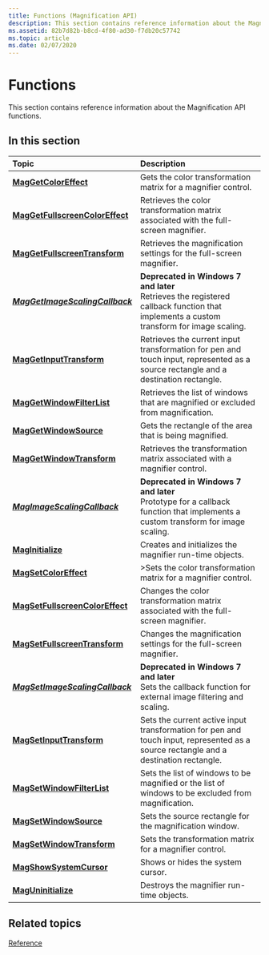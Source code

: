 ```yaml
---
title: Functions (Magnification API)
description: This section contains reference information about the Magnification API functions.
ms.assetid: 82b7d82b-b8cd-4f80-ad30-f7db20c57742
ms.topic: article
ms.date: 02/07/2020
---
```


# Functions

This section contains reference information about the Magnification API functions.

## In this section

| Topic | Description |
|:---|:---|
| [**MagGetColorEffect**](/windows/win32/api/Magnification/nf-magnification-maggetcoloreffect)<br/> | Gets the color transformation matrix for a magnifier control.<br/> |
| [**MagGetFullscreenColorEffect**](/windows/win32/api/Magnification/nf-magnification-maggetfullscreencoloreffect)<br/>  |  Retrieves the color transformation matrix associated with the full-screen magnifier.<br/> |
| [**MagGetFullscreenTransform**](/windows/win32/api/Magnification/nf-magnification-maggetfullscreentransform)<br/>  | Retrieves the magnification settings for the full-screen magnifier.<br/>  |
| [***MagGetImageScalingCallback***](/windows/win32/api/Magnification/nf-magnification-maggetimagescalingcallback)<br/>  | **Deprecated in Windows 7 and later**<br/>Retrieves the registered callback function that implements a custom transform for image scaling. <br/> |
| [**MagGetInputTransform**](/windows/win32/api/Magnification/nf-magnification-maggetinputtransform)<br/>  | Retrieves the current input transformation for pen and touch input, represented as a source rectangle and a destination rectangle.<br/>  |
| [**MagGetWindowFilterList**](/windows/win32/api/Magnification/nf-magnification-maggetwindowfilterlist)<br/>  | Retrieves the list of windows that are magnified or excluded from magnification.<br/>  |
| [**MagGetWindowSource**](/windows/win32/api/Magnification/nf-magnification-maggetwindowsource)<br/>  | Gets the rectangle of the area that is being magnified.<br/>  |
| [**MagGetWindowTransform**](/windows/win32/api/Magnification/nf-magnification-maggetwindowtransform)<br/>  | Retrieves the transformation matrix associated with a magnifier control. <br/>  |
| [***MagImageScalingCallback***](/windows/win32/api/Magnification/nc-magnification-magimagescalingcallback)<br/>  | **Deprecated in Windows 7 and later**<br/>Prototype for a callback function that implements a custom transform for image scaling.<br/>  |
| [**MagInitialize**](/windows/win32/api/Magnification/nf-magnification-maginitialize)<br/>  | Creates and initializes the magnifier run-time objects. <br/>  |
| [**MagSetColorEffect**](/windows/win32/api/Magnification/nf-magnification-magsetcoloreffect)<br/>  | >Sets the color transformation matrix for a magnifier control.<br/>  |
| [**MagSetFullscreenColorEffect**](/windows/win32/api/Magnification/nf-magnification-magsetfullscreencoloreffect)<br/>  | Changes the color transformation matrix associated with the full-screen magnifier.<br/>  |
| [**MagSetFullscreenTransform**](/windows/win32/api/Magnification/nf-magnification-magsetfullscreentransform)<br/>  | Changes the magnification settings for the full-screen magnifier.<br/>  |
| [***MagSetImageScalingCallback***](/windows/win32/api/Magnification/nf-magnification-magsetimagescalingcallback)<br/>  | **Deprecated in Windows 7 and later**<br/>Sets the callback function for external image filtering and scaling.<br/>  |
| [**MagSetInputTransform**](/windows/win32/api/Magnification/nf-magnification-magsetinputtransform)<br/>  | Sets the current active input transformation for pen and touch input, represented as a source rectangle and a destination rectangle.<br/>  |
| [**MagSetWindowFilterList**](/windows/win32/api/Magnification/nf-magnification-magsetwindowfilterlist)<br/>  | Sets the list of windows to be magnified or the list of windows to be excluded from magnification.<br/>  |
| [**MagSetWindowSource**](/windows/win32/api/Magnification/nf-magnification-magsetwindowsource)<br/>  | Sets the source rectangle for the magnification window.<br/>  |
| [**MagSetWindowTransform**](/windows/win32/api/Magnification/nf-magnification-magsetwindowtransform)<br/>  | Sets the transformation matrix for a magnifier control. <br/>  |
| [**MagShowSystemCursor**](/windows/win32/api/Magnification/nf-magnification-magshowsystemcursor)<br/>  | Shows or hides the system cursor.<br/>  |
| [**MagUninitialize**](/windows/win32/api/Magnification/nf-magnification-maguninitialize)<br/>  | Destroys the magnifier run-time objects.<br/>  |

## Related topics

[Reference](entry-magapi-ref.md)
